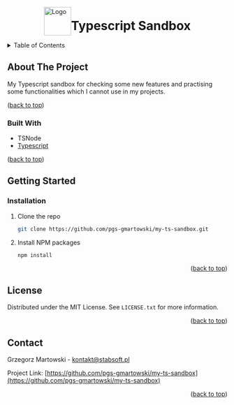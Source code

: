 <br />
<span style="display: flex; justify-content: center; align-items: center" id="readme-top">

  <a href="https://github.com/pgs-gmartowski/stabsoft-official/blob/master/README.md">
    <img src="https://stabsoft.pl/images/stabsoft-logo.png" alt="Logo" width="62" height="65">
  </a>
   <h1>Typescript Sandbox</h1>

</span>

<details>
  <summary>Table of Contents</summary>
  <ol>
    <li>
      <a href="#about-the-project">About The Project</a>
      <ul>
        <li><a href="#built-with">Built With</a></li>
      </ul>
    </li>
    <li>
      <a href="#getting-started">Getting Started</a>
      <ul>
        <li><a href="#installation">Installation</a></li>
      </ul>
    </li>
    <li><a href="#license">License</a></li>
    <li><a href="#contact">Contact</a></li>
  </ol>
</details>

## About The Project
My Typescript sandbox for checking some new features and practising some functionalities which I cannot use in my projects.
<p>(<a href="#readme-top">back to top</a>)</p>

### Built With

* TSNode
* [Typescript](https://www.typescriptlang.org/)
<p>(<a href="#readme-top">back to top</a>)</p>

## Getting Started

<!-- ### Prerequisites -->

### Installation
1. Clone the repo
   ```sh
   git clone https://github.com/pgs-gmartowski/my-ts-sandbox.git
   ```
2. Install NPM packages
   ```sh
   npm install
   ```
<p align="right">(<a href="#readme-top">back to top</a>)</p>

## License
Distributed under the MIT License. See `LICENSE.txt` for more information.
<p align="right">(<a href="#readme-top">back to top</a>)</p>

## Contact
Grzegorz Martowski - kontakt@stabsoft.pl

Project Link: [https://github.com/pgs-gmartowski/my-ts-sandbox](https://github.com/pgs-gmartowski/my-ts-sandbox)
<p align="right">(<a href="#readme-top">back to top</a>)</p>


